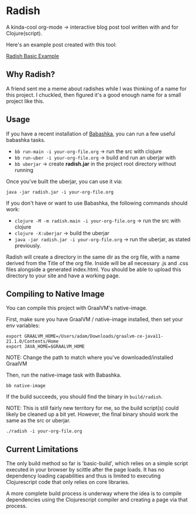 # Radish
A kinda-cool org-mode -> interactive blog post tool written with and for Clojure(script).

Here's an example post created with this tool:

<a href="https://adam-james-v.github.io/posts/radish-basic-example/index.html">Radish Basic Example</a>

## Why Radish?
A friend sent me a meme about radishes while I was thinking of a name for this project. I chuckled, then figured it's a good enough name for a small project like this.

## Usage
If you have a recent installation of [Babashka](https://github.com/babashka/babashka), you can run a few useful babashka tasks.

 - `bb run-main -i your-org-file.org` -> run the src with clojure
 - `bb run-uber -i your-org-file.org` -> build and run an uberjar with 
 - `bb uberjar` -> create **radish.jar** in the project root directory without running

Once you've built the uberjar, you can use it via:

`java -jar radish.jar -i your-org-file.org`

If you don't have or want to use Babashka, the following commands should work:

 - `clojure -M -m radish.main -i your-org-file.org` -> run the src with clojure
 - `clojure -X:uberjar` -> build the uberjar
 - `java -jar radish.jar -i your-org-file.org` -> run the uberjar, as stated previously.

Radish will create a directory in the same dir as the org file, with a name derived from the Title of the org file. Inside will be all necessary .js and .css files alongside a generated index.html. You should be able to upload this directory to your site and have a working page.

## Compiling to Native Image
You can compile this project with GraalVM's native-image.

First, make sure you have GraalVM / native-image installed, then set your env variables:

```
export GRAALVM_HOME=/Users/adam/Downloads/graalvm-ce-java11-21.1.0/Contents/Home
export JAVA_HOME=$GRAALVM_HOME 

```

NOTE: Change the path to match where you've downloaded/installed GraalVM

Then, run the native-image task with Babashka.

`bb native-image`

If the build succeeds, you should find the binary in `build/radish`.

NOTE: This is still fairly new territory for me, so the build script(s) could likely be cleaned up a bit yet. However, the final binary should work the same as the src or uberjar.

`./radish -i your-org-file.org`

## Current Limitations
The only build method so far is 'basic-build', which relies on a simple script executed in your browser by scittle after the page loads. It has no dependency loading capabilities and thus is limited to executing Clojurescript code that only relies on core libraries.

A more complete build process is underway where the idea is to compile dependencies using the Clojurescript compiler and creating a page via that process.

